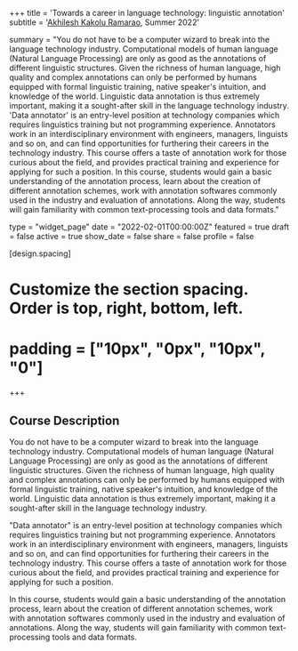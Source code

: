 +++
title = 'Towards a career in language technology: linguistic annotation'
subtitle = '[Akhilesh Kakolu Ramarao](https://slam.phil.hhu.de/authors/akhilesh/), Summer 2022'

summary = "You do not have to be a computer wizard to break into the language technology industry. Computational models of human language (Natural Language Processing) are only as good as the annotations of different linguistic structures. Given the richness of human language, high quality and complex annotations can only be performed by humans equipped with formal linguistic training, native speaker's intuition, and knowledge of the world. Linguistic data annotation is thus extremely important, making it a sought-after skill in the language technology industry. 'Data annotator' is an entry-level position at technology companies which requires linguistics training but not programming experience. Annotators work in an interdisciplinary environment with engineers, managers, linguists and so on, and can find opportunities for furthering their careers in the technology industry. This course offers a taste of annotation work for those curious about the field, and provides practical training and experience for applying for such a position. In this course, students would gain a basic understanding of the annotation process, learn about the creation of different annotation schemes, work with annotation softwares commonly used in the industry and evaluation of annotations. Along the way, students will gain familiarity with common text-processing tools and data formats."

type = "widget_page"
date = "2022-02-01T00:00:00Z"
featured = true
draft = false
active = true
show_date = false
share = false
profile = false

[design.spacing]
  # Customize the section spacing. Order is top, right, bottom, left.
  # padding = ["10px", "0px", "10px", "0"]

+++

## Course Description
You do not have to be a computer wizard to break into the language technology industry. Computational models of human language (Natural Language Processing) are only as good as the annotations of different linguistic structures. Given the richness of human language, high quality and complex annotations can only be performed by humans equipped with formal linguistic training, native speaker's intuition, and knowledge of the world. Linguistic data annotation is thus extremely important, making it a sought-after skill in the language technology industry.

"Data annotator" is an entry-level position at technology companies which requires linguistics training but not programming experience. Annotators work in an interdisciplinary environment with engineers, managers, linguists and so on, and can find opportunities for furthering their careers in the technology industry. This course offers a taste of annotation work for those curious about the field, and provides practical training and experience for applying for such a position. 

In this course, students would gain a basic understanding of the annotation process, learn about the creation of different annotation schemes, work with annotation softwares commonly used in the industry and evaluation of annotations. Along the way, students will gain familiarity with common text-processing tools and data formats.

